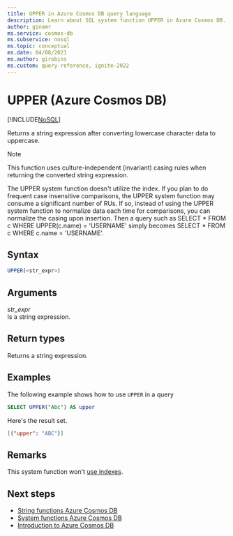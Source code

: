 ```yaml
---
title: UPPER in Azure Cosmos DB query language
description: Learn about SQL system function UPPER in Azure Cosmos DB.
author: ginamr
ms.service: cosmos-db
ms.subservice: nosql
ms.topic: conceptual
ms.date: 04/08/2021
ms.author: girobins
ms.custom: query-reference, ignite-2022
---
```

# UPPER (Azure Cosmos DB)
[!INCLUDE[NoSQL](../../includes/appliesto-nosql.md)]

Returns a string expression after converting lowercase character data to uppercase.

> [!NOTE]
> This function uses culture-independent (invariant) casing rules when returning the converted string expression. 

The UPPER system function doesn't utilize the index. If you plan to do frequent case insensitive comparisons, the UPPER system function may consume a significant number of RUs. If so, instead of using the UPPER system function to normalize data each time for comparisons, you can normalize the casing upon insertion. Then a query such as SELECT * FROM c WHERE UPPER(c.name) = 'USERNAME' simply becomes SELECT * FROM c WHERE c.name = 'USERNAME'.

## Syntax
  
```sql
UPPER(<str_expr>)  
```  
  
## Arguments
  
*str_expr*  
   Is a string expression.  
  
## Return types
  
Returns a string expression.  
  
## Examples
  
The following example shows how to use `UPPER` in a query  
  
```sql
SELECT UPPER("Abc") AS upper  
```  
  
Here's the result set.  
  
```json
[{"upper": "ABC"}]
```

## Remarks

This system function won't [use indexes](../../index-overview.md#index-usage).

## Next steps

- [String functions Azure Cosmos DB](system-functions.yml)
- [System functions Azure Cosmos DB](system-functions.yml)
- [Introduction to Azure Cosmos DB](../../introduction.md)
